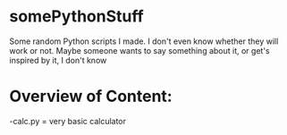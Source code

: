 # somePythonStuff
Some random Python scripts I made.
I don't even know whether they will work or not.
Maybe someone wants to say something about it, or get's inspired by it, I don't know

# Overview of Content:
-calc.py = very basic calculator
